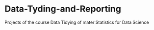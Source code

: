 # Data-Tyding-and-Reporting
Projects of the course Data Tidying of mater Statistics for Data Science
